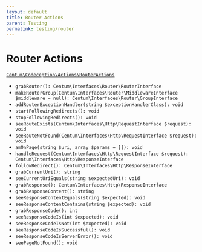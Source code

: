 ```yaml
---
layout: default
title: Router Actions
parent: Testing
permalink: testing/router
---
```




# Router Actions

[`Centum\Codeception\Actions\RouterActions`](https://github.com/SidRoberts/centum/blob/development/src/Codeception/Actions/RouterActions.php)

- `grabRouter(): Centum\Interfaces\Router\RouterInterface`
- `makeRouterGroup(Centum\Interfaces\Router\MiddlewareInterface $middleware = null): Centum\Interfaces\Router\GroupInterface`
- `addRouterExceptionHandler(string $exceptionHandlerClass): void`
- `startFollowingRedirects(): void`
- `stopFollowingRedirects(): void`
- `seeRouteExists(Centum\Interfaces\Http\RequestInterface $request): void`
- `seeRouteNotFound(Centum\Interfaces\Http\RequestInterface $request): void`
- `amOnPage(string $uri, array $params = []): void`
- `handleRequest(Centum\Interfaces\Http\RequestInterface $request): Centum\Interfaces\Http\ResponseInterface`
- `followRedirect(): Centum\Interfaces\Http\ResponseInterface`
- `grabCurrentUri(): string`
- `seeCurrentUriEquals(string $expectedUri): void`
- `grabResponse(): Centum\Interfaces\Http\ResponseInterface`
- `grabResponseContent(): string`
- `seeResponseContentEquals(string $expected): void`
- `seeResponseContentContains(string $expected): void`
- `grabResponseCode(): int`
- `seeResponseCodeIs(int $expected): void`
- `seeResponseCodeIsNot(int $expected): void`
- `seeResponseCodeIsSuccessful(): void`
- `seeResponseCodeIsServerError(): void`
- `seePageNotFound(): void`
